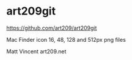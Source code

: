 art209git
=========
https://github.com/art209/art209git

Mac Finder icon
16, 48, 128 and 512px png files

Matt Vincent
art209.net
